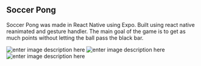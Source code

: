 ## Soccer Pong 

Soccer Pong was made in React Native using Expo. Built using react native reanimated and gesture handler. 
The main goal of the game is to get as much points without letting the ball pass the black bar.

![enter image description here](https://i.imgur.com/Ar7S7jD.png)
![enter image description here](https://i.imgur.com/ZrR4k2u.png)
![enter image description here](https://i.imgur.com/czQGBmA.png)
